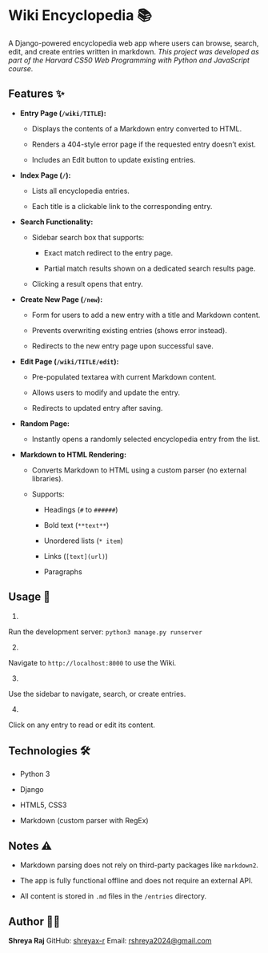 # Wiki Encyclopedia 📚
 
A Django-powered encyclopedia web app where users can browse, search, edit, and create entries written in markdown. *This project was developed as part of the Harvard CS50 Web Programming with Python and JavaScript course.*
  
## Features ✨
 
 
- **Entry Page (`/wiki/TITLE`):**
 
 
  - Displays the contents of a Markdown entry converted to HTML.
 
  - Renders a 404-style error page if the requested entry doesn’t exist.
 
  - Includes an Edit button to update existing entries.
 

 
 
- **Index Page (`/`):**
 
 
  - Lists all encyclopedia entries.
 
  - Each title is a clickable link to the corresponding entry.
 

 
 
 
- **Search Functionality:**
 
 
  - Sidebar search box that supports: 
 
    - Exact match redirect to the entry page.
 
    - Partial match results shown on a dedicated search results page.
 
  - Clicking a result opens that entry.
 

 
 
 
- **Create New Page (`/new`):**
 
 
  - Form for users to add a new entry with a title and Markdown content.
 
  - Prevents overwriting existing entries (shows error instead).
 
  - Redirects to the new entry page upon successful save.
 

 
 
 
- **Edit Page (`/wiki/TITLE/edit`):**
 
 
  - Pre-populated textarea with current Markdown content.
 
  - Allows users to modify and update the entry.
 
  - Redirects to updated entry after saving.
 

 
 
 
- **Random Page:**
 
 
  - Instantly opens a randomly selected encyclopedia entry from the list.
 

 
 
 
- **Markdown to HTML Rendering:**
 
 
  - Converts Markdown to HTML using a custom parser (no external libraries).
 
  - Supports: 
 
    - Headings (`#` to `######`)
 
    - Bold text (`**text**`)
 
    - Unordered lists (`* item`)
 
    - Links (`[text](url)`)
 
    - Paragraphs
 

 
 

 
 

  
## Usage 🚀
 
 
1.  
Run the development server:
 `python3 manage.py runserver ` 
 
2.  
Navigate to `http://localhost:8000` to use the Wiki.
 
 
3.  
Use the sidebar to navigate, search, or create entries.
 
 
4.  
Click on any entry to read or edit its content.
 
 

  
## Technologies 🛠️
 
 
- Python 3
 
- Django
 
- HTML5, CSS3
 
- Markdown (custom parser with RegEx)
 

  
## Notes ⚠️
 
 
- Markdown parsing does not rely on third-party packages like `markdown2`.
 
- The app is fully functional offline and does not require an external API.
 
- All content is stored in `.md` files in the `/entries` directory.
 

  
## Author 👩‍💻
 
**Shreya Raj** GitHub: [shreyax-r](https://github.com/shreyax-r) Email: rshreya2024@gmail.com
